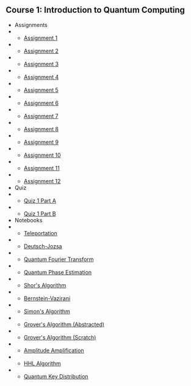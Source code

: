 ## Course 1: Introduction to Quantum Computing

- Assignments
- - [Assignment 1](/c1-solutions/assn-1.md)
- - [Assignment 2](/c1-solutions/assn-2.md)
- - [Assignment 3](/c1-solutions/assn-3.md)
- - [Assignment 4](/c1-solutions/assn-4.md)
- - [Assignment 5](/c1-solutions/assn-5.md)
- - [Assignment 6](/c1-solutions/assn-6.md)
- - [Assignment 7](/c1-solutions/assn-7.md)
- - [Assignment 8](/c1-solutions/assn-8.md)
- - [Assignment 9](/c1-solutions/assn-9.md)
- - [Assignment 10](/c1-solutions/assn-10.md)
- - [Assignment 11](/c1-solutions/assn-11.md)
- - [Assignment 12](/c1-solutions/assn-12.md)
- Quiz
- - [Quiz 1 Part A](/c1-solutions/quiz-1_a.md)
- - [Quiz 1 Part B](/c1-solutions/quiz-1_b.md)
- Notebooks
- - [Teleportation](./notebook.html?c1-mod5/teleportation)
- - [Deutsch-Jozsa](./notebook.html?c1-mod6/deutsch–jozsa)
- - [Quantum Fourier Transform](./notebook.html?c1-mod7/qft)
- - [Quantum Phase Estimation](./notebook.html?c1-mod8/qpe)
- - [Shor's Algorithm](./notebook.html?c1-mod8/shor)
- - [Bernstein-Vazirani](./notebook.html?c1-mod9/bv)
- - [Simon's Algorithm](./notebook.html?c1-mod9/simon)
- - [Grover's Algorithm (Abstracted)](./notebook.html?c1-mod10/grover)
- - [Grover's Algorithm (Scratch)](./notebook.html?c1-mod10/grover2)
- - [Amplitude Amplification](./notebook.html?c1-mod11/ampamp)
- - [HHL Algorithm](./notebook.html?c1-mod11/hhl)
- - [Quantum Key Distribution](./notebook.html?c1-mod12/qkd)